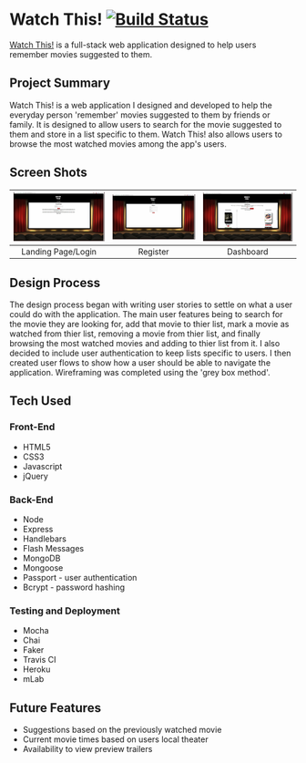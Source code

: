 # Watch This!  [![Build Status](https://travis-ci.org/steve2482/watch-this.svg?branch=master)](https://travis-ci.org/steve2482/watch-this)
[Watch This!](https://watch-this.herokuapp.com/users/login) is a full-stack web application designed to help users remember movies suggested to them.

## Project Summary
Watch This! is a web application I designed and developed to help the everyday person 'remember' movies suggested to them by friends or family. It is designed to allow users to search for the movie suggested to them and store in a list specific to them. Watch This! also allows users to browse the most watched movies among the app's users.

## Screen Shots
| <img alt="Landing Page/Login" src="https://github.com/steve2482/watch-this/blob/readme/public/images/Landing-page-login.jpg?raw=true" width="350"> | <img alt="Registration Page" src="https://github.com/steve2482/watch-this/blob/readme/public/images/registration.jpg?raw=true" width="350"> | <img alt="Dashboard" src="https://github.com/steve2482/watch-this/blob/readme/public/images/dashboard.jpg?raw=true" width="350"> |
|:---:|:---:|:---:|
|Landing Page/Login | Register | Dashboard |
## Design Process
The design process began with writing user stories to settle on what a user could do with the application. The main user features being to search for the movie they are looking for, add that movie to thier list, mark a movie as watched from thier list, removing a movie from thier list, and finally browsing the most watched movies and adding to thier list from it. I also decided to include user authentication to keep lists specific to users. I then created user flows to show how a user should be able to navigate the application. Wireframing was completed using the 'grey box method'.

## Tech Used
### Front-End
 - HTML5
 - CSS3
 - Javascript
 - jQuery
### Back-End
 - Node
 - Express
 - Handlebars
 - Flash Messages
 - MongoDB
 - Mongoose
 - Passport - user authentication
 - Bcrypt - password hashing
### Testing and Deployment
 - Mocha
 - Chai
 - Faker
 - Travis CI
 - Heroku
 - mLab

## Future Features
 - Suggestions based on the previously watched movie
 - Current movie times based on users local theater
 - Availability to view preview trailers
